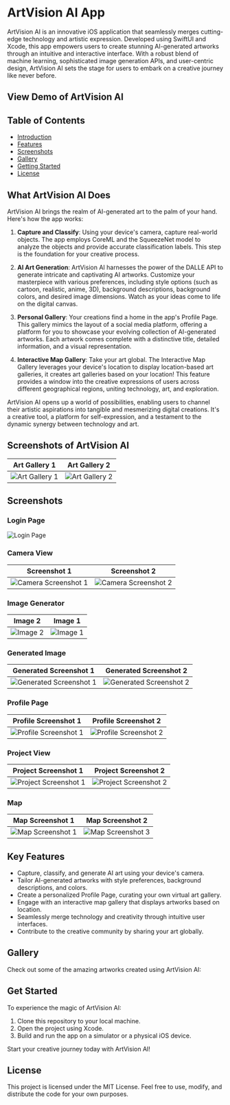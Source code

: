 # ArtVision AI App


ArtVision AI is an innovative iOS application that seamlessly merges cutting-edge technology and artistic expression. Developed using SwiftUI and Xcode, this app empowers users to create stunning AI-generated artworks through an intuitive and interactive interface. With a robust blend of machine learning, sophisticated image generation APIs, and user-centric design, ArtVision AI sets the stage for users to embark on a creative journey like never before.

## View Demo of ArtVision AI

## Table of Contents
- [Introduction](#What-ArtVision-AI-Does)
- [Features](#Key-Features)
- [Screenshots](#Screenshots-of-ArtVision-AI)
- [Gallery](#gallery)
- [Getting Started](#Get-Started)
- [License](#license)

## What ArtVision AI Does

ArtVision AI brings the realm of AI-generated art to the palm of your hand. Here's how the app works:

1. **Capture and Classify**: Using your device's camera, capture real-world objects. The app employs CoreML and the SqueezeNet model to analyze the objects and provide accurate classification labels. This step is the foundation for your creative process.

2. **AI Art Generation**: ArtVision AI harnesses the power of the DALLE API to generate intricate and captivating AI artworks. Customize your masterpiece with various preferences, including style options (such as cartoon, realistic, anime, 3D), background descriptions, background colors, and desired image dimensions. Watch as your ideas come to life on the digital canvas.

3. **Personal Gallery**: Your creations find a home in the app's Profile Page. This gallery mimics the layout of a social media platform, offering a platform for you to showcase your evolving collection of AI-generated artworks. Each artwork comes complete with a distinctive title, detailed information, and a visual representation.

4. **Interactive Map Gallery**: Take your art global. The Interactive Map Gallery leverages your device's location to display location-based art galleries, it creates art galleries based on your location! This feature provides a window into the creative expressions of users across different geographical regions, uniting technology, art, and exploration.

ArtVision AI opens up a world of possibilities, enabling users to channel their artistic aspirations into tangible and mesmerizing digital creations. It's a creative tool, a platform for self-expression, and a testament to the dynamic synergy between technology and art.

## Screenshots of ArtVision AI


| Art Gallery 1 | Art Gallery 2 |
|---------------|---------------|
| ![Art Gallery 1](screenshots/artgallery1.PNG) | ![Art Gallery 2](screenshots/artgallery2.PNG) |

## Screenshots

### Login Page
![Login Page](screenshots/login.PNG)

### Camera View
| Screenshot 1 | Screenshot 2 |
|--------------|--------------|
| ![Camera Screenshot 1](screenshots/camerapic1.PNG) | ![Camera Screenshot 2](screenshots/camerapic2.PNG) |

### Image Generator
| Image 2 | Image 1 |
|---------|---------|
| ![Image 2](screenshots/im2.PNG) | ![Image 1](screenshots/im1.PNG) |

### Generated Image
| Generated Screenshot 1 | Generated Screenshot 2 |
|------------------------|------------------------|
| ![Generated Screenshot 1](screenshots/generated1.PNG) | ![Generated Screenshot 2](screenshots/generated2.PNG) |

### Profile Page
| Profile Screenshot 1 | Profile Screenshot 2 |
|----------------------|----------------------|
| ![Profile Screenshot 1](screenshots/profile1.PNG) | ![Profile Screenshot 2](screenshots/profile2.PNG) |

### Project View
| Project Screenshot 1 | Project Screenshot 2 |
|-----------------------|-----------------------|
| ![Project Screenshot 1](screenshots/project1.PNG) | ![Project Screenshot 2](screenshots/project2.PNG) |

### Map
| Map Screenshot 1 | Map Screenshot 2 |
|-------------------|-------------------|
| ![Map Screenshot 1](screenshots/map1.PNG) | ![Map Screenshot 3](screenshots/map3.PNG) |


## Key Features

- Capture, classify, and generate AI art using your device's camera.
- Tailor AI-generated artworks with style preferences, background descriptions, and colors.
- Create a personalized Profile Page, curating your own virtual art gallery.
- Engage with an interactive map gallery that displays artworks based on location.
- Seamlessly merge technology and creativity through intuitive user interfaces.
- Contribute to the creative community by sharing your art globally.

## Gallery
Check out some of the amazing artworks created using ArtVision AI:

## Get Started

To experience the magic of ArtVision AI:

1. Clone this repository to your local machine.
2. Open the project using Xcode.
3. Build and run the app on a simulator or a physical iOS device.

Start your creative journey today with ArtVision AI!

## License
This project is licensed under the MIT License. Feel free to use, modify, and distribute the code for your own purposes.

